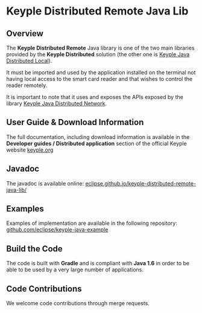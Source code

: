 # Keyple Distributed Remote Java Lib

## Overview

The **Keyple Distributed Remote** Java library is one of the two main libraries provided by the **Keyple Distributed** solution (the other one is [Keyple Java Distributed Local](https://github.com/eclipse/keyple-distributed-local-java-lib)).

It must be imported and used by the application installed on the terminal not having local access to the smart card reader and that wishes to control the reader remotely.

It is important to note that it uses and exposes the APIs exposed by the library [Keyple Java Distributed Network](https://github.com/eclipse/keyple-distributed-network-java-lib).

## User Guide & Download Information

The full documentation, including download information is available in the **Developer guides / Distributed application** section of the official Keyple website [keyple.org](https://keyple.org)

## Javadoc

The javadoc is available online: [eclipse.github.io/keyple-distributed-remote-java-lib/](https://eclipse.github.io/keyple-distributed-remote-java-lib/)

## Examples

Examples of implementation are available in the following repository: [github.com/eclipse/keyple-java-example](https://github.com/eclipse/keyple-java-example)

## Build the Code

The code is built with **Gradle** and is compliant with **Java 1.6** in order to be able to be used by a very large number of applications.

## Code Contributions

We welcome code contributions through merge requests.
